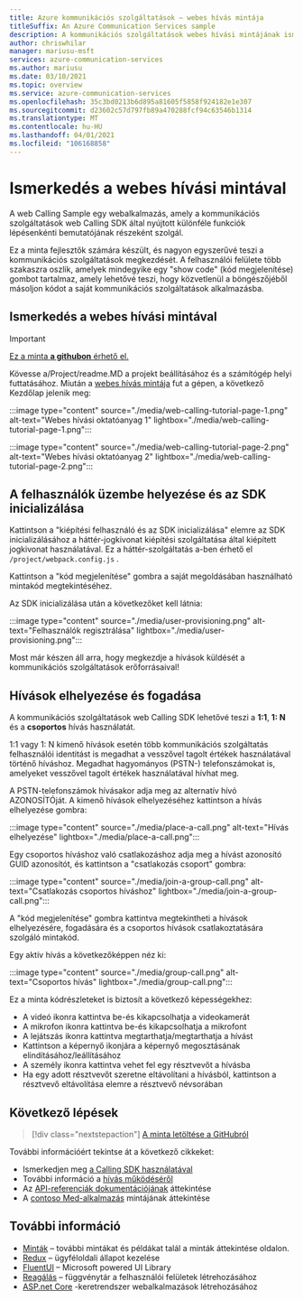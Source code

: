```yaml
---
title: Azure kommunikációs szolgáltatások – webes hívás mintája
titleSuffix: An Azure Communication Services sample
description: A kommunikációs szolgáltatások webes hívási mintájának ismertetése
author: chriswhilar
manager: mariusu-msft
services: azure-communication-services
ms.author: mariusu
ms.date: 03/10/2021
ms.topic: overview
ms.service: azure-communication-services
ms.openlocfilehash: 35c3bd0213b6d895a81605f5858f924182e1e307
ms.sourcegitcommit: d23602c57d797fb89a470288fcf94c63546b1314
ms.translationtype: MT
ms.contentlocale: hu-HU
ms.lasthandoff: 04/01/2021
ms.locfileid: "106168858"
---
```

# <a name="get-started-with-the-web-calling-sample"></a>Ismerkedés a webes hívási mintával

A web Calling Sample egy webalkalmazás, amely a kommunikációs szolgáltatások web Calling SDK által nyújtott különféle funkciók lépésenkénti bemutatójának részeként szolgál.

Ez a minta fejlesztők számára készült, és nagyon egyszerűvé teszi a kommunikációs szolgáltatások megkezdését. A felhasználói felülete több szakaszra oszlik, amelyek mindegyike egy "show code" (kód megjelenítése) gombot tartalmaz, amely lehetővé teszi, hogy közvetlenül a böngészőjéből másoljon kódot a saját kommunikációs szolgáltatások alkalmazásba.

## <a name="get-started-with-the-web-calling-sample"></a>Ismerkedés a webes hívási mintával

> [!IMPORTANT]
> [Ez a minta **a githubon** érhető el.](https://github.com/Azure-Samples/communication-services-web-calling-tutorial/)

Kövesse a/Project/readme.MD a projekt beállításához és a számítógép helyi futtatásához.
Miután a [webes hívás mintája](https://github.com/Azure-Samples/communication-services-web-calling-tutorial) fut a gépen, a következő Kezdőlap jelenik meg:

:::image type="content" source="./media/web-calling-tutorial-page-1.png" alt-text="Webes hívási oktatóanyag 1" lightbox="./media/web-calling-tutorial-page-1.png":::

:::image type="content" source="./media/web-calling-tutorial-page-2.png" alt-text="Webes hívási oktatóanyag 2" lightbox="./media/web-calling-tutorial-page-2.png":::

## <a name="user-provisioning-and-sdk-initialization"></a>A felhasználók üzembe helyezése és az SDK inicializálása

Kattintson a "kiépítési felhasználó és az SDK inicializálása" elemre az SDK inicializálásához a háttér-jogkivonat kiépítési szolgáltatása által kiépített jogkivonat használatával. Ez a háttér-szolgáltatás a-ben érhető el `/project/webpack.config.js` .

Kattintson a "kód megjelenítése" gombra a saját megoldásában használható mintakód megtekintéséhez.

Az SDK inicializálása után a következőket kell látnia:

:::image type="content" source="./media/user-provisioning.png" alt-text="Felhasználók regisztrálása" lightbox="./media/user-provisioning.png":::

Most már készen áll arra, hogy megkezdje a hívások küldését a kommunikációs szolgáltatások erőforrásaival!

## <a name="placing-and-receiving-calls"></a>Hívások elhelyezése és fogadása

A kommunikációs szolgáltatások web Calling SDK lehetővé teszi a **1:1**, **1: N** és a **csoportos** hívás használatát.

1:1 vagy 1: N kimenő hívások esetén több kommunikációs szolgáltatás felhasználói identitást is megadhat a vesszővel tagolt értékek használatával történő híváshoz. Megadhat hagyományos (PSTN-) telefonszámokat is, amelyeket vesszővel tagolt értékek használatával hívhat meg.

A PSTN-telefonszámok hívásakor adja meg az alternatív hívó AZONOSÍTÓját. A kimenő hívások elhelyezéséhez kattintson a hívás elhelyezése gombra:

:::image type="content" source="./media/place-a-call.png" alt-text="Hívás elhelyezése" lightbox="./media/place-a-call.png":::

Egy csoportos híváshoz való csatlakozáshoz adja meg a hívást azonosító GUID azonosítót, és kattintson a "csatlakozás csoport" gombra:

:::image type="content" source="./media/join-a-group-call.png" alt-text="Csatlakozás csoportos híváshoz" lightbox="./media/join-a-group-call.png":::

A "kód megjelenítése" gombra kattintva megtekintheti a hívások elhelyezésére, fogadására és a csoportos hívások csatlakoztatására szolgáló mintakód.

Egy aktív hívás a következőképpen néz ki:

:::image type="content" source="./media/group-call.png" alt-text="Csoportos hívás" lightbox="./media/group-call.png":::

Ez a minta kódrészleteket is biztosít a következő képességekhez:

  - A videó ikonra kattintva be-és kikapcsolhatja a videokamerát
  - A mikrofon ikonra kattintva be-és kikapcsolhatja a mikrofont
  - A lejátszás ikonra kattintva megtarthatja/megtarthatja a hívást
  - Kattintson a képernyő ikonjára a képernyő megosztásának elindításához/leállításához
  - A személy ikonra kattintva vehet fel egy résztvevőt a hívásba
  - Ha egy adott résztvevőt szeretne eltávolítani a hívásból, kattintson a résztvevő eltávolítása elemre a résztvevő névsorában


## <a name="next-steps"></a>Következő lépések

>[!div class="nextstepaction"]
>[A minta letöltése a GitHubról](https://github.com/Azure-Samples/communication-services-web-calling-tutorial/)

További információért tekintse át a következő cikkeket:

- Ismerkedjen meg [a Calling SDK használatával](../quickstarts/voice-video-calling/calling-client-samples.md)
- További információ a [hívás működéséről](../concepts/voice-video-calling/about-call-types.md)
- Az [API-referenciák dokumentációjának](/javascript/api/azure-communication-services/@azure/communication-calling/) áttekintése
- A [contoso Med-alkalmazás](https://github.com/Azure-Samples/communication-services-contoso-med-app) mintájának áttekintése

## <a name="additional-reading"></a>További információ

- [Minták](./overview.md) – további mintákat és példákat talál a minták áttekintése oldalon.
- [Redux](https://redux.js.org/) – ügyféloldali állapot kezelése
- [FluentUI](https://aka.ms/fluent-ui) – Microsoft powered UI Library
- [Reagálás](https://reactjs.org/) – függvénytár a felhasználói felületek létrehozásához
- [ASP.net Core](/aspnet/core/introduction-to-aspnet-core?preserve-view=true&view=aspnetcore-3.1) -keretrendszer webalkalmazások létrehozásához
